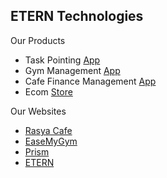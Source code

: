 ## ETERN Technologies

Our Products
- Task Pointing [App](https://pointing.etern.tech/)
- Gym Management [App](https://app.easemygym.com)
- Cafe Finance Management [App](https://counter.rasyacafe.com)
- Ecom [Store](https://app.beforethegym.com)

Our Websites
- [Rasya Cafe](https://rasyacafe.com/)
- [EaseMyGym](https://easemygym.com/)
- [Prism](https://prismrcms.com/)
- [ETERN](https://etern.tech)
